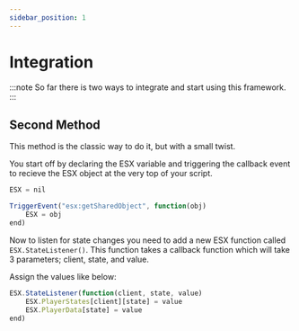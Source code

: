 ```yaml
---
sidebar_position: 1
---
```



# Integration

:::note
So far there is two ways to integrate and start using this framework.
:::

## Second Method
This method is the classic way to do it, but with a small twist.

You start off by declaring the ESX variable and triggering the callback event to recieve the ESX object at the very top of your script.
```jsx
ESX = nil

TriggerEvent("esx:getSharedObject", function(obj)
    ESX = obj
end)
```
Now to listen for state changes you need to add a new ESX function called <code>ESX.StateListener()</code>. This function takes a callback function which will take 3 parameters; client, state, and value.

Assign the values like below:
```jsx
ESX.StateListener(function(client, state, value)
    ESX.PlayerStates[client][state] = value
    ESX.PlayerData[state] = value
end)
```
